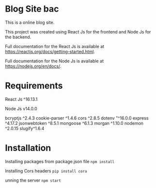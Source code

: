 Blog Site bac
===
This is a online blog site.

This project was created using React Js for the frontend and Node Js for the backend.

Full documentation for the React Js is available at https://reactjs.org/docs/getting-started.html.

Full documentation for the Node Js is available at https://nodejs.org/en/docs/.

Requirements
===
React Js ^16.13.1

Node Js	v14.0.0	

bcryptjs ^2.4.3
cookie-parser ^1.4.6
cors ^2.8.5
dotenv "^16.0.0
express ^4.17.2
jsonwebtoken ^8.5.1
mongoose ^6.1.3
morgan ^1.10.0
nodemon ^2.0.15
slugify^1.6.4

Installation
===

Installing packages from package.json file
`npm install`


Installing Cors headers
`pip install cora `


unning the server
`npm start`
